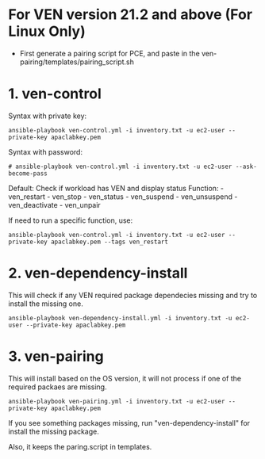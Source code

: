 # For VEN version 21.2 and above (For Linux Only)

* First generate a pairing script for PCE, and paste in the ven-pairing/templates/pairing_script.sh                     

# 1. ven-control 
Syntax with private key: 
```
ansible-playbook ven-control.yml -i inventory.txt -u ec2-user --private-key apaclabkey.pem 
```

Syntax with password: 
```
# ansible-playbook ven-control.yml -i inventory.txt -u ec2-user --ask-become-pass
```

Default: Check if workload has VEN and display status
Function:
    - ven_restart
    - ven_stop
    - ven_status
    - ven_suspend
    - ven_unsuspend
    - ven_deactivate
    - ven_unpair

If need to run a specific function, use:
```
ansible-playbook ven-control.yml -i inventory.txt -u ec2-user --private-key apaclabkey.pem --tags ven_restart 
```

# 2. ven-dependency-install
This will check if any VEN required package dependecies missing and try to install the missing one.
```
ansible-playbook ven-dependency-install.yml -i inventory.txt -u ec2-user --private-key apaclabkey.pem 
```

# 3. ven-pairing
This will install based on the OS version, it will not process if one of the required packaes are missing.
```
ansible-playbook ven-pairing.yml -i inventory.txt -u ec2-user --private-key apaclabkey.pem 
```

If you see something packages missing, run "ven-dependency-install" for install the missing package.

Also, it keeps the paring.script in templates.
